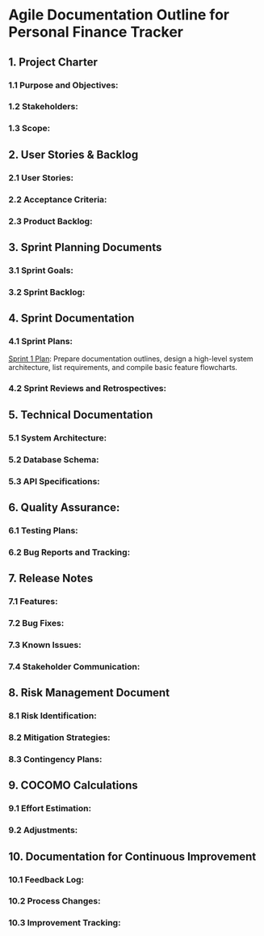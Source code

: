 # Agile Documentation Outline for Personal Finance Tracker

## 1. Project Charter
### 1.1 Purpose and Objectives:
### 1.2 Stakeholders: 
### 1.3 Scope:

## 2. User Stories & Backlog
### 2.1 User Stories:
### 2.2 Acceptance Criteria:
### 2.3 Product Backlog:

## 3. Sprint Planning Documents
### 3.1 Sprint Goals:
### 3.2 Sprint Backlog:

## 4. Sprint Documentation
### 4.1 Sprint Plans:
[Sprint 1 Plan](./Sprint%20Planning/Sprint1.md): Prepare documentation outlines, design a high-level system architecture, list requirements, and compile basic feature flowcharts.
### 4.2 Sprint Reviews and Retrospectives:

## 5. Technical Documentation
### 5.1 System Architecture:
### 5.2 Database Schema:
### 5.3 API Specifications:

## 6. Quality Assurance:
### 6.1 Testing Plans:
### 6.2 Bug Reports and Tracking:

## 7. Release Notes
### 7.1 Features:
### 7.2 Bug Fixes:
### 7.3 Known Issues:
### 7.4 Stakeholder Communication:

## 8. Risk Management Document
### 8.1 Risk Identification:
### 8.2 Mitigation Strategies:
### 8.3 Contingency Plans:

## 9. COCOMO Calculations
### 9.1 Effort Estimation:
### 9.2 Adjustments:

## 10. Documentation for Continuous Improvement
### 10.1 Feedback Log:
### 10.2 Process Changes:
### 10.3 Improvement Tracking:

